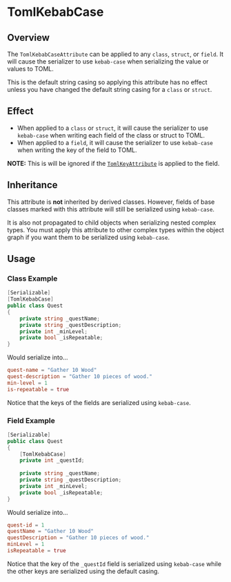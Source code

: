 # TomlKebabCase

## Overview

The `TomlKebabCaseAttribute` can be applied to any `class`, `struct`, or `field`.
It will cause the serializer to use `kebab-case` when serializing the value or values to TOML.

This is the default string casing so applying this attribute has no effect unless you have changed the default string casing for a `class` or `struct`.

## Effect

- When applied to a `class` or `struct`, it will cause the serializer to use `kebab-case` when writing each field of the class or struct to TOML.
- When applied to a `field`, it will cause the serializer to use `kebab-case` when writing the key of the field to TOML.

**NOTE:** This is will be ignored if the [`TomlKeyAttribute`](toml-key-attribute.md) is applied to the field.

## Inheritance

This attribute is **not** inherited by derived classes. However, fields of base classes marked with this attribute will still be serialized using `kebab-case`.

It is also not propagated to child objects when serializing nested complex types.
You must apply this attribute to other complex types within the object graph if you want them to be serialized using `kebab-case`.

## Usage

### Class Example

```csharp
[Serializable]
[TomlKebabCase]
public class Quest
{
    private string _questName;
    private string _questDescription;
    private int _minLevel;
    private bool _isRepeatable;
}
```

Would serialize into...

```toml
quest-name = "Gather 10 Wood"
quest-description = "Gather 10 pieces of wood."
min-level = 1
is-repeatable = true
```

Notice that the keys of the fields are serialized using `kebab-case`.

### Field Example

```csharp
[Serializable]
public class Quest
{
    [TomlKebabCase]
    private int _questId;
    
    private string _questName;
    private string _questDescription;
    private int _minLevel;
    private bool _isRepeatable;
}
```

Would serialize into...

```toml
quest-id = 1
questName = "Gather 10 Wood"
questDescription = "Gather 10 pieces of wood."
minLevel = 1
isRepeatable = true
```

Notice that the key of the `_questId` field is serialized using `kebab-case` while the other keys are serialized using the default casing.

